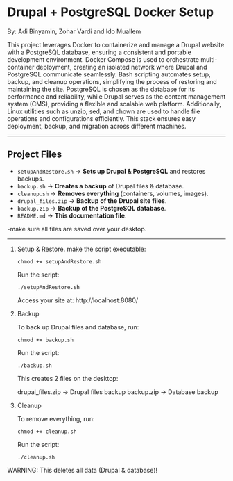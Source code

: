 # Drupal + PostgreSQL Docker Setup
By: Adi Binyamin, Zohar Vardi and Ido Muallem


This project leverages Docker to containerize and manage a Drupal website with a PostgreSQL database, ensuring a consistent and portable development environment. Docker Compose is used to orchestrate multi-container deployment, creating an isolated network where Drupal and PostgreSQL communicate seamlessly. Bash scripting automates setup, backup, and cleanup operations, simplifying the process of restoring and maintaining the site. PostgreSQL is chosen as the database for its performance and reliability, while Drupal serves as the content management system (CMS), providing a flexible and scalable web platform. Additionally, Linux utilities such as unzip, sed, and chown are used to handle file operations and configurations efficiently. This stack ensures easy deployment, backup, and migration across different machines. 

---

## **Project Files**
- `setupAndRestore.sh` → **Sets up Drupal & PostgreSQL** and restores backups.
- `backup.sh` → **Creates a backup** of Drupal files & database.
- `cleanup.sh` → **Removes everything** (containers, volumes, images).
- `drupal_files.zip` → **Backup of the Drupal site files**.
- `backup.zip` → **Backup of the PostgreSQL database**.
- `README.md` → **This documentation file**.

-make sure all files are saved over your desktop.

---


1. Setup & Restore.
   make the script executable:
   
       chmod +x setupAndRestore.sh
   
   Run the script:

       ./setupAndRestore.sh

   Access your site at: http://localhost:8080/

2. Backup

   To back up Drupal files and database, run:

       chmod +x backup.sh
   
   Run the script:

       ./backup.sh

    This creates 2 files on the desktop:

     drupal_files.zip → Drupal files backup
     backup.zip → Database backup

4. Cleanup

   To remove everything, run:

       chmod +x cleanup.sh
   
      Run the script:

       ./cleanup.sh

 WARNING: This deletes all data (Drupal & database)!
